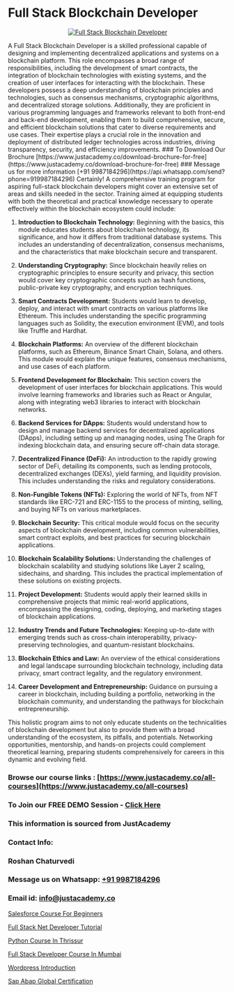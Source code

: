 # Full Stack Blockchain Developer

<p align="center">
  <a href="https://justacademy.co/program-detail/full-stack-web-development">
    <img src="https://justacademy.co/storage2/program_images/1704700371.webp" alt="Full Stack Blockchain Developer">
  </a>
</p>
A Full Stack Blockchain Developer is a skilled professional capable of designing and implementing decentralized applications and systems on a blockchain platform. This role encompasses a broad range of responsibilities, including the development of smart contracts, the integration of blockchain technologies with existing systems, and the creation of user interfaces for interacting with the blockchain. These developers possess a deep understanding of blockchain principles and technologies, such as consensus mechanisms, cryptographic algorithms, and decentralized storage solutions. Additionally, they are proficient in various programming languages and frameworks relevant to both front-end and back-end development, enabling them to build comprehensive, secure, and efficient blockchain solutions that cater to diverse requirements and use cases. Their expertise plays a crucial role in the innovation and deployment of distributed ledger technologies across industries, driving transparency, security, and efficiency improvements.
### To Download Our Brochure [https://www.justacademy.co/download-brochure-for-free](https://www.justacademy.co/download-brochure-for-free)
### Message us for more information [+91 9987184296](https://api.whatsapp.com/send?phone=919987184296)
Certainly! A comprehensive training program for aspiring full-stack blockchain developers might cover an extensive set of areas and skills needed in the sector. Training aimed at equipping students with both the theoretical and practical knowledge necessary to operate effectively within the blockchain ecosystem could include:

1) **Introduction to Blockchain Technology:** Beginning with the basics, this module educates students about blockchain technology, its significance, and how it differs from traditional database systems. This includes an understanding of decentralization, consensus mechanisms, and the characteristics that make blockchain secure and transparent.

2) **Understanding Cryptography:** Since blockchain heavily relies on cryptographic principles to ensure security and privacy, this section would cover key cryptographic concepts such as hash functions, public-private key cryptography, and encryption techniques.

3) **Smart Contracts Development:** Students would learn to develop, deploy, and interact with smart contracts on various platforms like Ethereum. This includes understanding the specific programming languages such as Solidity, the execution environment (EVM), and tools like Truffle and Hardhat.

4) **Blockchain Platforms:** An overview of the different blockchain platforms, such as Ethereum, Binance Smart Chain, Solana, and others. This module would explain the unique features, consensus mechanisms, and use cases of each platform.

5) **Frontend Development for Blockchain:** This section covers the development of user interfaces for blockchain applications. This would involve learning frameworks and libraries such as React or Angular, along with integrating web3 libraries to interact with blockchain networks.

6) **Backend Services for DApps:** Students would understand how to design and manage backend services for decentralized applications (DApps), including setting up and managing nodes, using The Graph for indexing blockchain data, and ensuring secure off-chain data storage.

7) **Decentralized Finance (DeFi):** An introduction to the rapidly growing sector of DeFi, detailing its components, such as lending protocols, decentralized exchanges (DEXs), yield farming, and liquidity provision. This includes understanding the risks and regulatory considerations.

8) **Non-Fungible Tokens (NFTs):** Exploring the world of NFTs, from NFT standards like ERC-721 and ERC-1155 to the process of minting, selling, and buying NFTs on various marketplaces.

9) **Blockchain Security:** This critical module would focus on the security aspects of blockchain development, including common vulnerabilities, smart contract exploits, and best practices for securing blockchain applications.

10) **Blockchain Scalability Solutions:** Understanding the challenges of blockchain scalability and studying solutions like Layer 2 scaling, sidechains, and sharding. This includes the practical implementation of these solutions on existing projects.

11) **Project Development:** Students would apply their learned skills in comprehensive projects that mimic real-world applications, encompassing the designing, coding, deploying, and marketing stages of blockchain applications.

12) **Industry Trends and Future Technologies:** Keeping up-to-date with emerging trends such as cross-chain interoperability, privacy-preserving technologies, and quantum-resistant blockchains.

13) **Blockchain Ethics and Law:** An overview of the ethical considerations and legal landscape surrounding blockchain technology, including data privacy, smart contract legality, and the regulatory environment.

14) **Career Development and Entrepreneurship:** Guidance on pursuing a career in blockchain, including building a portfolio, networking in the blockchain community, and understanding the pathways for blockchain entrepreneurship.

This holistic program aims to not only educate students on the technicalities of blockchain development but also to provide them with a broad understanding of the ecosystem, its pitfalls, and potentials. Networking opportunities, mentorship, and hands-on projects could complement theoretical learning, preparing students comprehensively for careers in this dynamic and evolving field.

### Browse our course links : [https://www.justacademy.co/all-courses](https://www.justacademy.co/all-courses) 
### To Join our FREE DEMO Session - [Click Here](https://www.justacademy.co/register-for-course-demo)


### This information is sourced from JustAcademy
### Contact Info:
### Roshan Chaturvedi
### Message us on Whatsapp: [+91 9987184296](https://api.whatsapp.com/send?phone=919987184296)
### Email id: [info@justacademy.co](mailto:info@justacademy.co)
                
[Salesforce Course For Beginners](https://www.linkedin.com/pulse/salesforce-course-beginners-justacademy-delhi-ksocc?trackingId=rlAyK%2F6RLKPWH9J1k%2FYmAQ%3D%3D&lipi=urn%3Ali%3Apage%3Ad_flagship3_company_admin%3BhdjIu54YRU6uEj%2BNOpsrpA%3D%3D)

[Full Stack Net Developer Tutorial](https://www.linkedin.com/pulse/full-stack-net-developer-tutorial-software-training-mountain-view-3gnxc/)

[Python Course In Thrissur](https://medium.com/@namusn/python-course-in-thrissur-b6d659da3f52)

[Full Stack Developer Course In Mumbai](https://medium.com/@mistersumit961/full-stack-developer-course-in-mumbai-1e8bf986e806)

[Wordpress Introduction](https://justacademyin.github.io/justacademy/wordpress-introduction)

[Sap Abap Global Certification](https://justacademyin.github.io/justacademy/sap-abap-global-certification)

